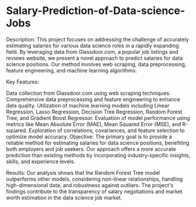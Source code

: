 # Salary-Prediction-of-Data-science-Jobs
Description:
This project focuses on addressing the challenge of accurately estimating salaries for various data science roles in a rapidly expanding field. By leveraging data from Glassdoor.com, a popular job listings and reviews website, we present a novel approach to predict salaries for data science positions. Our method involves web scraping, data preprocessing, feature engineering, and machine learning algorithms.

Key Features:

Data collection from Glassdoor.com using web scraping techniques.
Comprehensive data preprocessing and feature engineering to enhance data quality.
Utilization of machine learning models including Linear Regression, Lasso Regression, Decision Tree Regression, Random Forest Tree, and Gradient Boost Regressor.
Evaluation of model performance using metrics like Mean Absolute Error (MAE), Mean Squared Error (MSE), and R-squared.
Exploration of correlations, covariances, and feature selection to optimize model accuracy.
Objective:
The primary goal is to provide a reliable method for estimating salaries for data science positions, benefiting both employers and job seekers. Our approach offers a more accurate prediction than existing methods by incorporating industry-specific insights, skills, and experience levels.

Results:
Our analysis shows that the Random Forest Tree model outperforms other models, considering non-linear relationships, handling high-dimensional data, and robustness against outliers. The project's findings contribute to the transparency of salary negotiations and market worth estimation in the data science job market.
